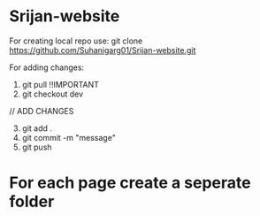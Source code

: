 # Srijan-website

For creating local repo use:
git clone https://github.com/Suhanigarg01/Srijan-website.git

For adding changes:

1. git pull !!IMPORTANT
2. git checkout dev

// ADD CHANGES

3. git add .
4. git commit -m "message"
5. git push

# For each page create a seperate folder
